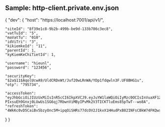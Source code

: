 ## Sample: http-client.private.env.json
{
"dev": {
"host": "https://localhost:7001/api/v1/",

    "siteId": "8f39e1c8-9b2b-499b-be9d-133b786c3ec8",
    "vatTuId": "5",
    "maVatTu": "010",
    "idViTri": "3",
    "kikiemkeId": "11",
    "parentId": 1,
    "kyKiemKeChiTietId": 1,
    
    "username": "hieunl",
    "password": "123456",

    "securityKey": "$2a$11$AqolUcwA9/UldCRDxWt/Juf20wLRnWA/YDp1fdqwln3F.UF8BHG1u",
    "otp": "795734",

    "accessToken": "eyJhbGciOiJIUzUxMiIsInR5cCI6IkpXVCJ9.eyJuYW1laWQiOiIyMzc0OCIsInVuaXF1ZV9uYW1lIjoiaGlldW5sIiwibmJmIjoxNzI0ODMwMjUwLCJleHAiOjE3MjkxNTAyNTAsImlhdCI6MTcyNDgzMDI1MCwiaXNzIjoiaHR0cHM6Ly9oZW1lcmEudm4vIiwiYXVkIjoiaHR0cHM6Ly90aWVucGhvbmcudm4vIn0.JXY3dueTsSZZYOWa3BqFO-PIxsuEh9Gnxj0LUwUs1SG6qj7RbwnViMByIPvMk2V3TICKTluEms85pTwT--wo8A",
    "refreshToken": "4WkKc0vD5CaiBv5bzyOnc5M+ipqOiSHRs77dcOV2J1kvX1HHudPxB82INFsCBkW74FKQwxQe5d6kgjcaB1mm9g=="

}
}
